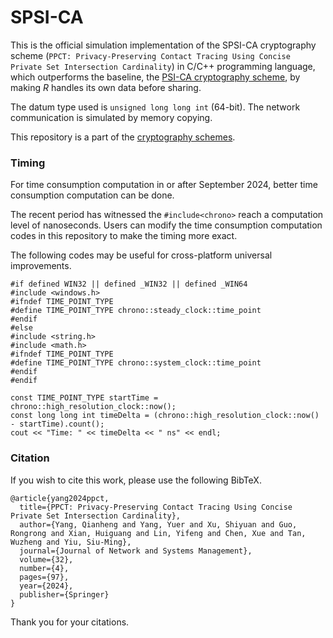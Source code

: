 # SPSI-CA

This is the official simulation implementation of the SPSI-CA cryptography scheme (``PPCT: Privacy-Preserving Contact Tracing Using Concise Private Set Intersection Cardinality``) in C/C++ programming language, which outperforms the baseline, the [PSI-CA cryptography scheme](https://github.com/BatchClayderman/PSI-CA-ull), by making $R$ handles its own data before sharing. 

The datum type used is ``unsigned long long int`` (64-bit). The network communication is simulated by memory copying. 

This repository is a part of the [cryptography schemes](https://github.com/BatchClayderman/Cryptography-Schemes). 

### Timing

For time consumption computation in or after September 2024, better time consumption computation can be done. 

The recent period has witnessed the ``#include<chrono>`` reach a computation level of nanoseconds. Users can modify the time consumption computation codes in this repository to make the timing more exact. 

The following codes may be useful for cross-platform universal improvements. 

```
#if defined WIN32 || defined _WIN32 || defined _WIN64
#include <windows.h>
#ifndef TIME_POINT_TYPE
#define TIME_POINT_TYPE chrono::steady_clock::time_point
#endif
#else
#include <string.h>
#include <math.h>
#ifndef TIME_POINT_TYPE
#define TIME_POINT_TYPE chrono::system_clock::time_point
#endif
#endif
```

```
const TIME_POINT_TYPE startTime = chrono::high_resolution_clock::now();
const long long int timeDelta = (chrono::high_resolution_clock::now() - startTime).count();
cout << "Time: " << timeDelta << " ns" << endl;
```

### Citation

If you wish to cite this work, please use the following BibTeX. 

```
@article{yang2024ppct,
  title={PPCT: Privacy-Preserving Contact Tracing Using Concise Private Set Intersection Cardinality},
  author={Yang, Qianheng and Yang, Yuer and Xu, Shiyuan and Guo, Rongrong and Xian, Huiguang and Lin, Yifeng and Chen, Xue and Tan, Wuzheng and Yiu, Siu-Ming},
  journal={Journal of Network and Systems Management},
  volume={32},
  number={4},
  pages={97},
  year={2024},
  publisher={Springer}
}
```

Thank you for your citations. 
